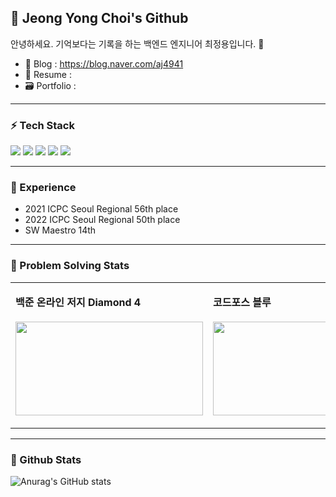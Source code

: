 <h2 align="left">👋 Jeong Yong Choi's Github </h2>

<div>

안녕하세요. 기억보다는 기록을 하는 백엔드 엔지니어 최정용입니다. 👋
 
- 📄 Blog : https://blog.naver.com/aj4941
- 🪪 Resume :
- 🗃️ Portfolio : 

</div>

----

<h3 align="left">⚡️ Tech Stack </h3>
<div align=left> 
  <img src="https://img.shields.io/badge/java-007396?style=for-the-badge&logo=java&logoColor=white"> 
  <img src="https://img.shields.io/badge/c++-00599C?style=for-the-badge&logo=c%2B%2B&logoColor=white">
  <img src="https://img.shields.io/badge/mysql-4479A1?style=for-the-badge&logo=mysql&logoColor=white"> 
  <img src="https://img.shields.io/badge/spring-6DB33F?style=for-the-badge&logo=spring&logoColor=white"> 
  <img src="https://img.shields.io/badge/amazonaws-232F3E?style=for-the-badge&logo=amazonaws&logoColor=white"> 
</div>

---

 <h3 align="left">🚀 Experience </h3>
 
 - 2021 ICPC Seoul Regional 56th place
 - 2022 ICPC Seoul Regional 50th place
 - SW Maestro 14th

---

<h3 align="left">📌 Problem Solving Stats</h3>

<table>
<tr>
<td>

**백준 온라인 저지 Diamond 4**<br><br>
<a href="https://solved.ac/profile/aj4941">
<img src="http://mazassumnida.wtf/api/v2/generate_badge?boj=aj4941" width="300px" height="150px">
</a>

</td>
<td>

**코드포스 블루**<br><br>
<a href="https://codeforces.com/profile/aj4941">
<img src="https://cf.leed.at?id=aj4941" width="300px" height="150px">
</a>

</td>
</tr>
</table>

---

 <h3 align="left">📌 Github Stats </h3>

![Anurag's GitHub stats](https://github-readme-stats.vercel.app/api?username=aj4941&show_icons=true&theme=radical)
